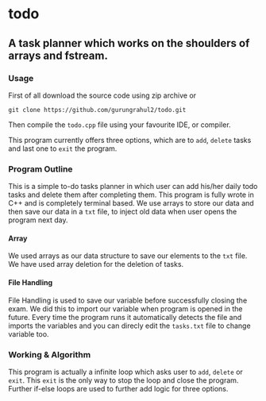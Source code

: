 # todo

## A task planner which works on the shoulders of arrays and fstream.

### Usage

First of all download the source code using zip archive or

`git clone https://github.com/gurungrahul2/todo.git`

Then compile the `todo.cpp` file using your favourite IDE, or compiler.

This program currently offers three options, which are to `add`, `delete` tasks and last one to `exit` the program.

### Program Outline

This is a simple to-do tasks planner in which user can add his/her daily todo tasks and delete them after completing them. This program is fully wrote in C++ and is completely terminal based. We use arrays to store our data and then save our data in a `txt` file, to inject old data when user opens the program next day.

#### Array
We used arrays as our data structure to save our elements to the `txt` file. We have used array deletion for the deletion of tasks.

#### File Handling
File Handling is used to save our variable before successfully closing the exam. We did this to import our variable when program is opened in the future. Every time the program runs it automatically detects the file and imports the variables and you can direcly edit the `tasks.txt` file to change variable too.

### Working & Algorithm
This program is actually a infinite loop which asks user to `add`, `delete` or `exit`. This `exit` is the only way to stop the loop and close the program. Further if-else loops are used to further add logic for three options.
